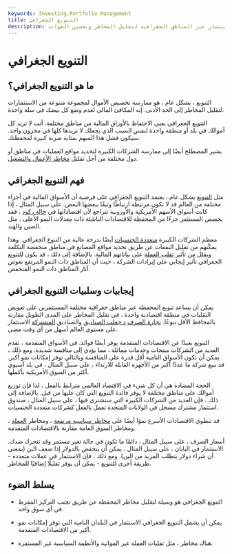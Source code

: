 ```yaml
---
keywords: Investing,Portfolio Management
title: التنويع الجغرافي
description: التنويع الجغرافي هو ممارسة الاستثمار عبر المناطق الجغرافية لتقليل المخاطر وتحسين العوائد.
---
```


# التنويع الجغرافي
## ما هو التنويع الجغرافي؟

التنويع ، بشكل عام ، هو ممارسة تخصيص الأموال لمجموعة متنوعة من الاستثمارات لتقليل المخاطر إلى الحد الأدنى. إنه المكافئ المالي لعدم وضع كل بيضك في سلة واحدة.

التنويع الجغرافي يعني الاحتفاظ بالأوراق المالية من مناطق مختلفة. أنت لا تريد كل أموالك في بلد أو منطقة واحدة لنفس السبب الذي يجعلك لا تريدها كلها في مخزون واحد. سيكون فشل هذا السهم بمثابة ضربة كبيرة لمحفظتك.

يشير المصطلح أيضًا إلى ممارسة الشركات الكبيرة لتحديد مواقع العمليات في مناطق أو دول مختلفة من أجل تقليل [مخاطر الأعمال والتشغيل](/operational_risk).

## فهم التنويع الجغرافي

مثل [التنويع](/diversification) بشكل عام ، يعتمد التنويع الجغرافي على فرضية أن الأسواق المالية في أجزاء مختلفة من العالم قد لا تكون مرتبطة ارتباطًا وثيقًا ببعضها البعض. على سبيل المثال ، إذا كانت أسواق الأسهم الأمريكية والأوروبية تتراجع لأن اقتصاداتها في [حالة ركود](/recession) ، فقد يخصص المستثمر جزءًا من المحفظة للاقتصادات الناشئة ذات معدلات النمو الأعلى ، مثل الصين والهند.

معظم الشركات الكبيرة [متعددة الجنسيات](/multinationalcorporation) أيضًا بدرجة عالية من التنوع الجغرافي. وهذا يمكّنهم من تقليل النفقات عن طريق تحديد مواقع المصانع في مناطق منخفضة التكلفة ويقلل من تأثير [تقلب العملة](/volatility) على بياناتهم المالية. بالإضافة إلى ذلك ، قد يكون للتنويع الجغرافي تأثير إيجابي على إيرادات الشركة ، حيث أن المناطق ذات النمو المرتفع تعوض آثار المناطق ذات النمو المنخفض.

## إيجابيات وسلبيات التنويع الجغرافي

يمكن أن يساعد تنويع المحفظة عبر مناطق جغرافية مختلفة المستثمرين على تعويض التقلبات في منطقة اقتصادية واحدة ، في تقليل المخاطر على المدى الطويل مقارنة بالمحافظ الأقل تنوعًا. [تجارة الصرف](/etf) [د جعلت الصناديق](/etf) والصناديق [المشتركة](/mutualfund) الاستثمار على مستوى العالم أسهل من أي وقت مضى.

التنويع بعيدًا عن الاقتصادات المتقدمة يوفر أيضًا فوائد. في الأسواق المتقدمة ، تقدم العديد من الشركات منتجات وخدمات مماثلة ، مما يؤدي إلى منافسة شديدة. ومع ذلك ، يمكن أن تكون الأسواق النامية أقل قدرة على المنافسة وبالتالي توفر إمكانات نمو أكبر. قد تبيع شركة ما عددًا أكبر من الأجهزة القابلة للارتداء ، على سبيل المثال ، في بلد آسيوي أكثر من السوق الأمريكية بأكملها.

الحجة المضادة هي أن كل شيء في الاقتصاد العالمي مترابط بالفعل ، لذا فإن توزيع أموالك على مناطق مختلفة لا يوفر فائدة التنويع التي كان عليها من قبل. بالإضافة إلى ذلك ، فإن العديد من الشركات الكبيرة التي ستشتري فيها ، على سبيل المثال ، صندوق استثمار مشترك مسجل في الولايات المتحدة تعمل بالفعل كشركات متعددة الجنسيات.

قد تنطوي الاقتصادات الأسرع نموًا أيضًا على [مخاطر سياسية مرتفعة](/politicalrisk) ، ومخاطر [العملة](/currencyrisk) ، ومخاطر السوق العامة مقارنة بالاقتصادات المتقدمة.

أسعار الصرف ، على سبيل المثال ، دائمًا ما تكون في حالة تغير مستمر وقد تتحرك ضدك. الاستثمار في اليابان ، على سبيل المثال ، يمكن أن ينخفض بالدولار إذا ضعف الين (بمعنى أن شراء دولار يتطلب المزيد من الين). ومع ذلك ، فإن الاستثمار في عملات متعددة - طريقة أخرى للتنويع - يمكن أن يوفر تقليلًا إضافيًا للمخاطر.

## يسلط الضوء

- التنويع الجغرافي هو وسيلة لتقليل مخاطر المحفظة عن طريق تجنب التركيز المفرط في أي سوق واحد.

- يمكن أن يشمل التنويع الجغرافي الاستثمار في البلدان النامية التي توفر إمكانات نمو أكبر من الاقتصادات المتقدمة.

- هناك مخاطر ، مثل تقلبات العملة غير المواتية والأنظمة السياسية غير المستقرة.

